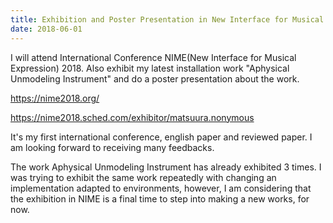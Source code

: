 ```yaml
---
title: Exhibition and Poster Presentation in New Interface for Musical Expression 2018
date: 2018-06-01
---
```




I will attend  International Conference NIME(New Interface for Musical Expression) 2018. Also exhibit my latest installation work "Aphysical Unmodeling Instrument" and do a poster presentation about the work.

https://nime2018.org/

https://nime2018.sched.com/exhibitor/matsuura.nonymous

<!--more-->



It's my first international conference, english paper and reviewed paper. I am looking forward to receiving many feedbacks.

The work Aphysical Unmodeling Instrument has already exhibited 3 times. I was trying to exhibit the same work repeatedly with changing an implementation adapted to environments, however, I am considering that the exhibition in NIME is a final time to step into making a new works, for now.
